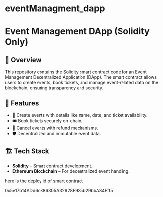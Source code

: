 # eventManagment_dapp
# Event Management DApp (Solidity Only)

## 📌 Overview
This repository contains the Solidity smart contract code for an Event Management Decentralized Application (DApp). The smart contract allows users to create events, book tickets, and manage event-related data on the blockchain, ensuring transparency and security.

## 🚀 Features
- 📅 Create events with details like name, date, and ticket availability.
- 🎟️ Book tickets securely on-chain.
- 🔄 Cancel events with refund mechanisms.
- 🛡️ Decentralized and immutable event data.

## 🏗️ Tech Stack
- **Solidity** – Smart contract development.
- **Ethereum Blockchain** – For decentralized event handling.

here is the deploy id of smart contract 


0x5e17b14ADd6c386305A32928F985b29bbA34Eff5
